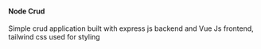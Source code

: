<h4>Node Crud</h4>

<p>Simple crud application built with express js backend and Vue Js frontend, tailwind css used for styling</p>
